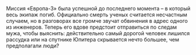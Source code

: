 <!--2025-05-21 01:20:31--><!--pdate:2025-->
Миссия «Европа-3» была успешной до последнего момента – в который весь экипаж погиб. Официально смерть ученых считается несчастным случаем, но в разговорах все громче звучат обвинения в адрес одного из инженеров. Теперь его вдове предстоит отправиться по следам мужа, чтобы выяснить: действительно самый дорогой человек лишился рассудка или на спутнике Юпитера скрывается нечто большее, чем предполагали люди?